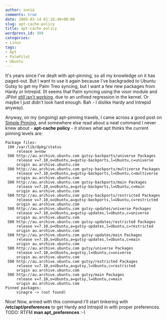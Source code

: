 ```yaml
---
author: sonia
comments: true
date: 2009-03-14 01:16:48+00:00
slug: apt-cache-policy
title: apt-cache policy
wordpress_id: 304
categories:
- Linux
tags:
- Apt
- PalmPilot
- Ubuntu
---
```


It's years since I've dealt with apt-pinning, so all my knowledge on it has paged-out. But I want to use it again because I've backgraded to Ubuntu Gutsy to get my Palm Treo syncing, but I want a few new packages from Hardy or Intrepid. (It seems that Palm syncing using the visor module and JPilot [_still_ isn't working](https://bugs.launchpad.net/ubuntu/intrepid/+source/pilot-link/+bug/282491), due to an unfixed regression in the kernel. Or maybe I just didn't look hard enough. Bah - I dislike Hardy and Intrepid anyway).

Anyway, on my (ongoing) apt-pinning travels, I came across a good post on [Simple Pinning](http://shallowsky.com/blog/linux/install/pinning.html), and somewhere else read about a neat command I never knew about - **apt-cache policy** - it shows what apt thinks the current pinning levels are:

    
    Package files:
     100 /var/lib/dpkg/status
         release a=now
     500 http://au.archive.ubuntu.com gutsy-backports/universe Packages
         release v=7.10,o=Ubuntu,a=gutsy-backports,l=Ubuntu,c=universe
         origin au.archive.ubuntu.com
     500 http://au.archive.ubuntu.com gutsy-backports/multiverse Packages
         release v=7.10,o=Ubuntu,a=gutsy-backports,l=Ubuntu,c=multiverse
         origin au.archive.ubuntu.com
     500 http://au.archive.ubuntu.com gutsy-backports/main Packages
         release v=7.10,o=Ubuntu,a=gutsy-backports,l=Ubuntu,c=main
         origin au.archive.ubuntu.com
     500 http://au.archive.ubuntu.com gutsy-backports/restricted Packages
         release v=7.10,o=Ubuntu,a=gutsy-backports,l=Ubuntu,c=restricted
         origin au.archive.ubuntu.com
     500 http://au.archive.ubuntu.com gutsy-updates/universe Packages
         release v=7.10,o=Ubuntu,a=gutsy-updates,l=Ubuntu,c=universe
         origin au.archive.ubuntu.com
     500 http://au.archive.ubuntu.com gutsy-updates/restricted Packages
         release v=7.10,o=Ubuntu,a=gutsy-updates,l=Ubuntu,c=restricted
         origin au.archive.ubuntu.com
     500 http://au.archive.ubuntu.com gutsy-updates/main Packages
         release v=7.10,o=Ubuntu,a=gutsy-updates,l=Ubuntu,c=main
         origin au.archive.ubuntu.com
     500 http://au.archive.ubuntu.com gutsy/universe Packages
         release v=7.10,o=Ubuntu,a=gutsy,l=Ubuntu,c=universe
         origin au.archive.ubuntu.com
     500 http://au.archive.ubuntu.com gutsy/restricted Packages
         release v=7.10,o=Ubuntu,a=gutsy,l=Ubuntu,c=restricted
         origin au.archive.ubuntu.com
     500 http://au.archive.ubuntu.com gutsy/main Packages
         release v=7.10,o=Ubuntu,a=gutsy,l=Ubuntu,c=main
         origin au.archive.ubuntu.com
    Pinned packages:
         vinagre -> (not found)


Nice! Now, armed with this command I'll start tinkering with **/etc/apt/preferences** to get Hardy and Intrepid in with proper preferences. TODO: RTFM **man apt_preferences** :-)
